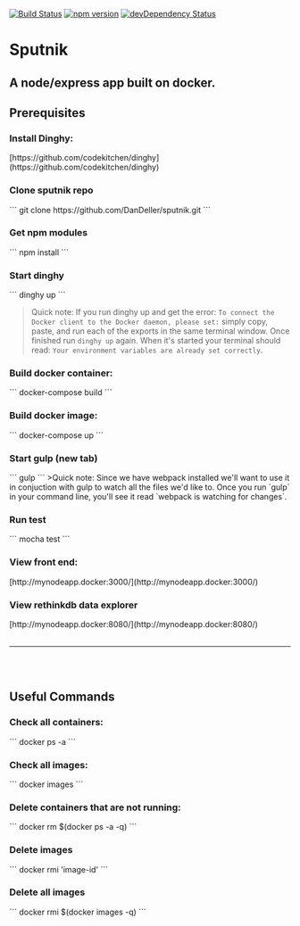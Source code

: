 [![Build Status](https://travis-ci.org/DanDeller/sputnik.svg?branch=master)](https://travis-ci.org/DanDeller/sputnik)
[![npm version](https://badge.fury.io/js/express.svg)](https://badge.fury.io/js/express)
[![devDependency Status](https://david-dm.org/dwyl/esta/dev-status.svg)](https://david-dm.org/dwyl/esta#info=devDependencies)

# Sputnik
<h2>A node/express app built on docker.</h2>

<h2>Prerequisites</h2>
<h3>Install Dinghy:</h3>
[https://github.com/codekitchen/dinghy](https://github.com/codekitchen/dinghy)

<h3>Clone sputnik repo</h3>
```
git clone https://github.com/DanDeller/sputnik.git
```

<h3>Get npm modules</h3>
```
npm install
```

<h3>Start dinghy</h3>
```
dinghy up
```

>Quick note: If you run dinghy up and get the error: `To connect the Docker client to the Docker daemon, please set:` simply copy, paste, and run each of the exports in the same terminal window. Once finished run `dinghy up` again. When it's started your terminal should read: `Your environment variables are already set correctly`.

<h3>Build docker container:</h3>
```
docker-compose build
```

<h3>Build docker image:</h3>
```
docker-compose up
```

<h3>Start gulp (new tab)</h3>
```
gulp
```
>Quick note: Since we have webpack installed we'll want to use it in conjuction with gulp to watch all the files we'd like to. Once you run `gulp` in your command line, you'll see it read `webpack is watching for changes`.

<h3>Run test</h3>
```
mocha test
```


<h3>View front end:</h3>
[http://mynodeapp.docker:3000/](http://mynodeapp.docker:3000/)

<h3>View rethinkdb data explorer</h3>
[http://mynodeapp.docker:8080/](http://mynodeapp.docker:8080/)

<br>
<br>
<hr>
<br>
<br>

<h2>Useful Commands</h2>
<h3>Check all containers:</h3>
```
docker ps -a
```

<h3>Check all images:</h3>
```
docker images
```

<h3>Delete containers that are not running:</h3>
```
docker rm $(docker ps -a -q)
```

<h3>Delete images</h3>
```
docker rmi 'image-id'
```

<h3>Delete all images</h3>
```
docker rmi $(docker images -q)
```
